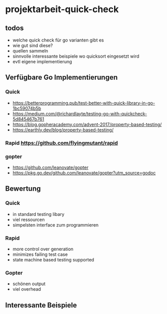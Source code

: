 # projektarbeit-quick-check
## todos
- welche quick check für go varianten gibt es
- wie gut sind diese?
- quellen sammeln
- sinnvolle interessante beispiele wo quicksort eingesetzt wird
- evtl eigene implementierung

## Verfügbare Go Implementierungen
### Quick
  - https://betterprogramming.pub/test-better-with-quick-library-in-go-1bc59074b5b
  - https://medium.com/@richardlayte/testing-go-with-quickcheck-5d845467b761
  - https://blog.gopheracademy.com/advent-2017/property-based-testing/
  - https://earthly.dev/blog/property-based-testing/
  
### Rapid https://github.com/flyingmutant/rapid
### gopter 
  - https://github.com/leanovate/gopter
  - https://pkg.go.dev/github.com/leanovate/gopter?utm_source=godoc

## Bewertung
### Quick
 - in standard testing libary
 - viel ressourcen
 - simpelsten interface zum programmieren
### Rapid
 - more control over generation
 - minimizes failing test case
 - state machine based testing supported
### Gopter
 - schönen output
 - viel overhead

## Interessante Beispiele